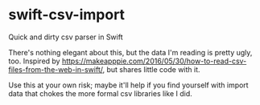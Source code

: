 # swift-csv-import
Quick and dirty csv parser in Swift

There's nothing elegant about this, but the data I'm reading is pretty ugly, too.  Inspired by https://makeapppie.com/2016/05/30/how-to-read-csv-files-from-the-web-in-swift/, but shares little code with it.

Use this at your own risk; maybe it'll help if you find yourself with import data that chokes the more formal csv libraries like I did.
